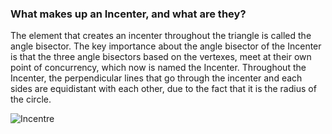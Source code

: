 
<h3> What makes up an Incenter, and what are they?</h3>
<p> The element that creates an incenter throughout the triangle is called the angle bisector. The key importance about the angle bisector of the Incenter is that the three angle bisectors based on the vertexes, meet at their own point of concurrency, which now is named the Incenter. Throughout the Incenter, the perpendicular lines that go through the incenter and each sides are equidistant with each other, due to the fact that it is the radius of the circle.</p>

![Incentre](http://i67.tinypic.com/213f2mf.png)
